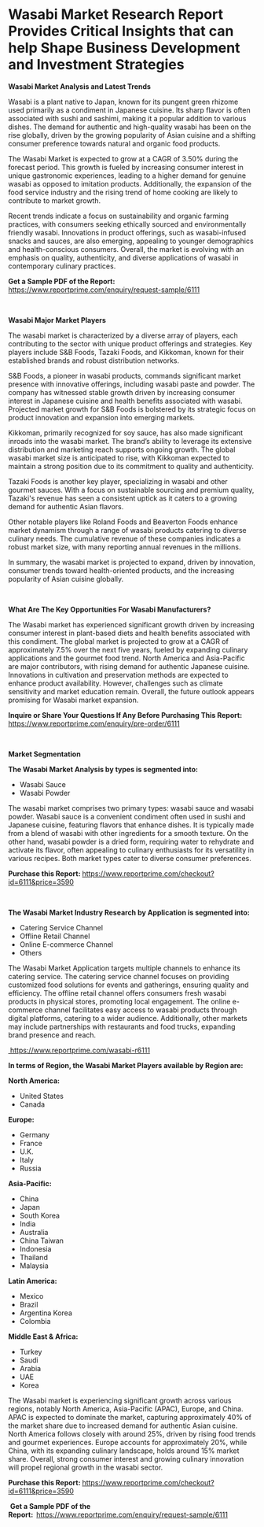 <p><h1>Wasabi Market Research Report Provides Critical Insights that can help Shape Business Development and Investment Strategies</h1></p><p><strong>Wasabi Market Analysis and Latest Trends</strong></p>
<p><p>Wasabi is a plant native to Japan, known for its pungent green rhizome used primarily as a condiment in Japanese cuisine. Its sharp flavor is often associated with sushi and sashimi, making it a popular addition to various dishes. The demand for authentic and high-quality wasabi has been on the rise globally, driven by the growing popularity of Asian cuisine and a shifting consumer preference towards natural and organic food products.</p><p>The Wasabi Market is expected to grow at a CAGR of 3.50% during the forecast period. This growth is fueled by increasing consumer interest in unique gastronomic experiences, leading to a higher demand for genuine wasabi as opposed to imitation products. Additionally, the expansion of the food service industry and the rising trend of home cooking are likely to contribute to market growth. </p><p>Recent trends indicate a focus on sustainability and organic farming practices, with consumers seeking ethically sourced and environmentally friendly wasabi. Innovations in product offerings, such as wasabi-infused snacks and sauces, are also emerging, appealing to younger demographics and health-conscious consumers. Overall, the market is evolving with an emphasis on quality, authenticity, and diverse applications of wasabi in contemporary culinary practices.</p></p>
<p><strong>Get a Sample PDF of the Report:&nbsp;</strong> <a href="https://www.reportprime.com/enquiry/request-sample/6111?utm_campaign=4439&utm_medium=2&utm_source=Github&utm_content=ia&utm_term=14052025&utm_id=wasabi">https://www.reportprime.com/enquiry/request-sample/6111</a></p>
<p>&nbsp;</p>
<p><strong>Wasabi Major Market Players</strong></p>
<p><p>The wasabi market is characterized by a diverse array of players, each contributing to the sector with unique product offerings and strategies. Key players include S&B Foods, Tazaki Foods, and Kikkoman, known for their established brands and robust distribution networks.</p><p>S&B Foods, a pioneer in wasabi products, commands significant market presence with innovative offerings, including wasabi paste and powder. The company has witnessed stable growth driven by increasing consumer interest in Japanese cuisine and health benefits associated with wasabi. Projected market growth for S&B Foods is bolstered by its strategic focus on product innovation and expansion into emerging markets.</p><p>Kikkoman, primarily recognized for soy sauce, has also made significant inroads into the wasabi market. The brand’s ability to leverage its extensive distribution and marketing reach supports ongoing growth. The global wasabi market size is anticipated to rise, with Kikkoman expected to maintain a strong position due to its commitment to quality and authenticity.</p><p>Tazaki Foods is another key player, specializing in wasabi and other gourmet sauces. With a focus on sustainable sourcing and premium quality, Tazaki's revenue has seen a consistent uptick as it caters to a growing demand for authentic Asian flavors. </p><p>Other notable players like Roland Foods and Beaverton Foods enhance market dynamism through a range of wasabi products catering to diverse culinary needs. The cumulative revenue of these companies indicates a robust market size, with many reporting annual revenues in the millions. </p><p>In summary, the wasabi market is projected to expand, driven by innovation, consumer trends toward health-oriented products, and the increasing popularity of Asian cuisine globally.</p></p>
<p>&nbsp;</p>
<p><strong>What Are The Key Opportunities For Wasabi Manufacturers?</strong></p>
<p><p>The Wasabi market has experienced significant growth driven by increasing consumer interest in plant-based diets and health benefits associated with this condiment. The global market is projected to grow at a CAGR of approximately 7.5% over the next five years, fueled by expanding culinary applications and the gourmet food trend. North America and Asia-Pacific are major contributors, with rising demand for authentic Japanese cuisine. Innovations in cultivation and preservation methods are expected to enhance product availability. However, challenges such as climate sensitivity and market education remain. Overall, the future outlook appears promising for Wasabi market expansion.</p></p>
<p><strong>Inquire or Share Your Questions If Any Before Purchasing This Report:</strong> <a href="https://www.reportprime.com/enquiry/pre-order/6111?utm_campaign=4439&utm_medium=2&utm_source=Github&utm_content=ia&utm_term=14052025&utm_id=wasabi">https://www.reportprime.com/enquiry/pre-order/6111</a></p>
<p>&nbsp;</p>
<p><strong>Market Segmentation</strong></p>
<p><strong>The Wasabi Market Analysis by types is segmented into:</strong></p>
<p><ul><li>Wasabi Sauce</li><li>Wasabi Powder</li></ul></p>
<p><p>The wasabi market comprises two primary types: wasabi sauce and wasabi powder. Wasabi sauce is a convenient condiment often used in sushi and Japanese cuisine, featuring flavors that enhance dishes. It is typically made from a blend of wasabi with other ingredients for a smooth texture. On the other hand, wasabi powder is a dried form, requiring water to rehydrate and activate its flavor, often appealing to culinary enthusiasts for its versatility in various recipes. Both market types cater to diverse consumer preferences.</p></p>
<p><strong>Purchase this Report:&nbsp;</strong><a href="https://www.reportprime.com/checkout?id=6111&price=3590&utm_campaign=4439&utm_medium=2&utm_source=Github&utm_content=ia&utm_term=14052025&utm_id=wasabi">https://www.reportprime.com/checkout?id=6111&price=3590</a></p>
<p>&nbsp;</p>
<p><strong>The Wasabi Market Industry Research by Application is segmented into:</strong></p>
<p><ul><li>Catering Service Channel</li><li>Offline Retail Channel</li><li>Online E-commerce Channel</li><li>Others</li></ul></p>
<p><p>The Wasabi Market Application targets multiple channels to enhance its catering service. The catering service channel focuses on providing customized food solutions for events and gatherings, ensuring quality and efficiency. The offline retail channel offers consumers fresh wasabi products in physical stores, promoting local engagement. The online e-commerce channel facilitates easy access to wasabi products through digital platforms, catering to a wider audience. Additionally, other markets may include partnerships with restaurants and food trucks, expanding brand presence and reach.</p></p>
<p><a href="https://www.reportprime.com/wasabi-r6111?utm_campaign=4439&utm_medium=2&utm_source=Github&utm_content=ia&utm_term=14052025&utm_id=wasabi">&nbsp;https://www.reportprime.com/wasabi-r6111</a></p>
<p><strong>In terms of Region, the Wasabi Market Players available by Region are:</strong></p>
<p>
    <p> <strong> North America: </strong>
        <ul>
            <li>United States</li>
            <li>Canada</li>
        </ul>
        </p> 
    <p> <strong> Europe: </strong>
        <ul>
            <li>Germany</li>
            <li>France</li>
            <li>U.K.</li>
            <li>Italy</li>
            <li>Russia</li>
        </ul>
        </p> 
    <p> <strong> Asia-Pacific: </strong>
        <ul>
            <li>China</li>
            <li>Japan</li>
            <li>South Korea</li>
            <li>India</li>
            <li>Australia</li>
            <li>China Taiwan</li>
            <li>Indonesia</li>
            <li>Thailand</li>
            <li>Malaysia</li>
        </ul>
        </p> 
    <p> <strong> Latin America: </strong>
        <ul>
            <li>Mexico</li>
            <li>Brazil</li>
            <li>Argentina Korea</li>
            <li>Colombia</li>
        </ul>
        </p> 
    <p> <strong> Middle East & Africa: </strong>
        <ul>
            <li>Turkey</li>
            <li>Saudi</li>
            <li>Arabia</li>
            <li>UAE</li>
            <li>Korea</li>
        </ul>
    </p>
    </p>
<p><p>The Wasabi market is experiencing significant growth across various regions, notably North America, Asia-Pacific (APAC), Europe, and China. APAC is expected to dominate the market, capturing approximately 40% of the market share due to increased demand for authentic Asian cuisine. North America follows closely with around 25%, driven by rising food trends and gourmet experiences. Europe accounts for approximately 20%, while China, with its expanding culinary landscape, holds around 15% market share. Overall, strong consumer interest and growing culinary innovation will propel regional growth in the wasabi sector.</p></p>
<p><strong>Purchase this Report: </strong><a href="https://www.reportprime.com/checkout?id=6111&price=3590&utm_campaign=4439&utm_medium=2&utm_source=Github&utm_content=ia&utm_term=14052025&utm_id=wasabi">https://www.reportprime.com/checkout?id=6111&price=3590</a></p>
<p>&nbsp;<strong>Get a Sample PDF of the Report:&nbsp;&nbsp;</strong><a href="https://www.reportprime.com/enquiry/request-sample/6111?utm_campaign=4439&utm_medium=2&utm_source=Github&utm_content=ia&utm_term=14052025&utm_id=wasabi">https://www.reportprime.com/enquiry/request-sample/6111</a></p>
<p><strong></strong></p>
<p><p></p><p></p><p></p></p>